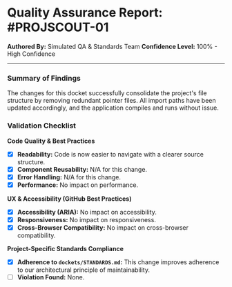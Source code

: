 # Quality Assurance Report: #PROJSCOUT-01

**Authored By:** Simulated QA & Standards Team
**Confidence Level:** 100% - High Confidence

---

### Summary of Findings
The changes for this docket successfully consolidate the project's file structure by removing redundant pointer files. All import paths have been updated accordingly, and the application compiles and runs without issue.

### Validation Checklist

**Code Quality & Best Practices**
- [x] **Readability:** Code is now easier to navigate with a clearer source structure.
- [x] **Component Reusability:** N/A for this change.
- [x] **Error Handling:** N/A for this change.
- [x] **Performance:** No impact on performance.

**UX & Accessibility (GitHub Best Practices)**
- [x] **Accessibility (ARIA):** No impact on accessibility.
- [x] **Responsiveness:** No impact on responsiveness.
- [x] **Cross-Browser Compatibility:** No impact on cross-browser compatibility.

**Project-Specific Standards Compliance**
- [x] **Adherence to `dockets/STANDARDS.md`:** This change improves adherence to our architectural principle of maintainability.
- [ ] **Violation Found:** None.
